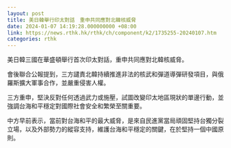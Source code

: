 ```yaml
---
layout: post
title: 美日韓舉行印太對話　重申共同應對北韓核威脅
date: 2024-01-07 14:19:28.000000000 +08:00
link: https://news.rthk.hk/rthk/ch/component/k2/1735255-20240107.htm
categories: rthk
---
```


美日韓三國在華盛頓舉行首次印太對話，重申共同應對北韓核威脅。

會後聯合公報提到，三方譴責北韓持續推進非法的核武和彈道導彈研發項目，與俄羅斯擴大軍事合作，並嚴重侵害人權。

三方重申，堅決反對任何透過武力或施壓，試圖改變印太地區現狀的單邊行動，並強調台海和平穩定對國際社會安全和繁榮至關重要。

中方早前表示，當前對台海和平的最大威脅，是來自民進黨當局頑固堅持台獨分裂立場，以及外部勢力的縱容支持，維護台海和平穩定的關鍵，在於堅持一個中國原則。
